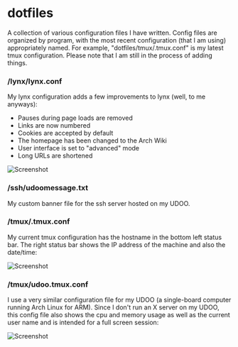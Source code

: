 # dotfiles
A collection of various configuration files I have written. Config files are organized by program, with the most recent configuration (that I am using) appropriately named. For example, "dotfiles/tmux/.tmux.conf" is my latest tmux configuration. Please note that I am still in the process of adding things.

### /lynx/lynx.conf
My lynx configuration adds a few improvements to lynx (well, to me anyways):
* Pauses during page loads are removed
* Links are now numbered
* Cookies are accepted by default
* The homepage has been changed to the Arch Wiki
* User interface is set to "advanced" mode
* Long URLs are shortened

![Screenshot](https://i.imgur.com/jqlnG43.png "lynx screenshot")

### /ssh/udoomessage.txt
My custom banner file for the ssh server hosted on my UDOO.

### /tmux/.tmux.conf
My current tmux configuration has the hostname in the bottom left status bar. The right status bar shows the IP address of the machine and also the date/time:

![Screenshot](http://i.imgur.com/FTe1RpG.png "tmux screenshot") 

### /tmux/udoo.tmux.conf
I use a very similar configuration file for my UDOO (a single-board computer running Arch Linux for ARM). Since I don't run an X server on my UDOO, this config file also shows the cpu and memory usage as well as the current user name and is intended for a full screen session:

![Screenshot](https://i.imgur.com/CQzUI3K.png "tmux screenshot")
